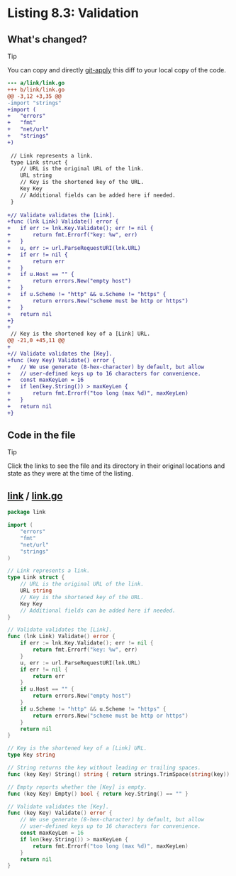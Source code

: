 # Listing 8.3: Validation

## What's changed?

> [!TIP]
> You can copy and directly [git-apply](https://tldr.inbrowser.app/pages/common/git-apply) this diff to your local copy of the code.

```diff
--- a/link/link.go
+++ b/link/link.go
@@ -3,12 +3,35 @@
-import "strings"
+import (
+	"errors"
+	"fmt"
+	"net/url"
+	"strings"
+)
 
 // Link represents a link.
 type Link struct {
 	// URL is the original URL of the link.
 	URL string
 	// Key is the shortened key of the URL.
 	Key Key
 	// Additional fields can be added here if needed.
 }
 
+// Validate validates the [Link].
+func (lnk Link) Validate() error {
+	if err := lnk.Key.Validate(); err != nil {
+		return fmt.Errorf("key: %w", err)
+	}
+	u, err := url.ParseRequestURI(lnk.URL)
+	if err != nil {
+		return err
+	}
+	if u.Host == "" {
+		return errors.New("empty host")
+	}
+	if u.Scheme != "http" && u.Scheme != "https" {
+		return errors.New("scheme must be http or https")
+	}
+	return nil
+}
+
 // Key is the shortened key of a [Link] URL.
@@ -21,0 +45,11 @@
+
+// Validate validates the [Key].
+func (key Key) Validate() error {
+	// We use generate (8-hex-character) by default, but allow
+	// user-defined keys up to 16 characters for convenience.
+	const maxKeyLen = 16
+	if len(key.String()) > maxKeyLen {
+		return fmt.Errorf("too long (max %d)", maxKeyLen)
+	}
+	return nil
+}

```
## Code in the file

> [!TIP]
> Click the links to see the file and its directory in their original locations and state as they were at the time of the listing.

## [link](https://github.com/inancgumus/gobyexample/blob/748efc088331be657b467fea39e207036cd8e88f/link) / [link.go](https://github.com/inancgumus/gobyexample/blob/748efc088331be657b467fea39e207036cd8e88f/link/link.go)

```go
package link

import (
	"errors"
	"fmt"
	"net/url"
	"strings"
)

// Link represents a link.
type Link struct {
	// URL is the original URL of the link.
	URL string
	// Key is the shortened key of the URL.
	Key Key
	// Additional fields can be added here if needed.
}

// Validate validates the [Link].
func (lnk Link) Validate() error {
	if err := lnk.Key.Validate(); err != nil {
		return fmt.Errorf("key: %w", err)
	}
	u, err := url.ParseRequestURI(lnk.URL)
	if err != nil {
		return err
	}
	if u.Host == "" {
		return errors.New("empty host")
	}
	if u.Scheme != "http" && u.Scheme != "https" {
		return errors.New("scheme must be http or https")
	}
	return nil
}

// Key is the shortened key of a [Link] URL.
type Key string

// String returns the key without leading or trailing spaces.
func (key Key) String() string { return strings.TrimSpace(string(key)) }

// Empty reports whether the [Key] is empty.
func (key Key) Empty() bool { return key.String() == "" }

// Validate validates the [Key].
func (key Key) Validate() error {
	// We use generate (8-hex-character) by default, but allow
	// user-defined keys up to 16 characters for convenience.
	const maxKeyLen = 16
	if len(key.String()) > maxKeyLen {
		return fmt.Errorf("too long (max %d)", maxKeyLen)
	}
	return nil
}
```

